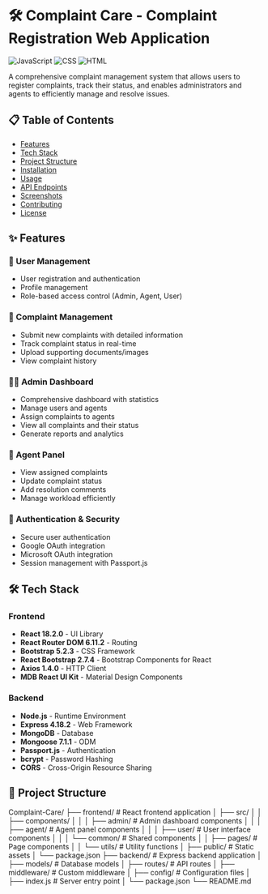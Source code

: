 # 🛠️ Complaint Care - Complaint Registration Web Application

![JavaScript](https://img.shields.io/badge/JavaScript-87%25-yellow?style=flat-square&logo=javascript)
![CSS](https://img.shields.io/badge/CSS-12.7%25-blue?style=flat-square&logo=css3)
![HTML](https://img.shields.io/badge/HTML-0.3%25-orange?style=flat-square&logo=html5)

A comprehensive complaint management system that allows users to register complaints, track their status, and enables administrators and agents to efficiently manage and resolve issues.

## 📋 Table of Contents

- [Features](#features)
- [Tech Stack](#tech-stack)
- [Project Structure](#project-structure)
- [Installation](#installation)
- [Usage](#usage)
- [API Endpoints](#api-endpoints)
- [Screenshots](#screenshots)
- [Contributing](#contributing)
- [License](#license)

## ✨ Features

### 👥 User Management
- User registration and authentication
- Profile management
- Role-based access control (Admin, Agent, User)

### 📝 Complaint Management
- Submit new complaints with detailed information
- Track complaint status in real-time
- Upload supporting documents/images
- View complaint history

### 👨‍💼 Admin Dashboard
- Comprehensive dashboard with statistics
- Manage users and agents
- Assign complaints to agents
- View all complaints and their status
- Generate reports and analytics

### 🔧 Agent Panel
- View assigned complaints
- Update complaint status
- Add resolution comments
- Manage workload efficiently

### 🔐 Authentication & Security
- Secure user authentication
- Google OAuth integration
- Microsoft OAuth integration
- Session management with Passport.js

## 🛠️ Tech Stack

### Frontend
- **React 18.2.0** - UI Library
- **React Router DOM 6.11.2** - Routing
- **Bootstrap 5.2.3** - CSS Framework
- **React Bootstrap 2.7.4** - Bootstrap Components for React
- **Axios 1.4.0** - HTTP Client
- **MDB React UI Kit** - Material Design Components

### Backend
- **Node.js** - Runtime Environment
- **Express 4.18.2** - Web Framework
- **MongoDB** - Database
- **Mongoose 7.1.1** - ODM
- **Passport.js** - Authentication
- **bcrypt** - Password Hashing
- **CORS** - Cross-Origin Resource Sharing

## 📁 Project Structure
Complaint-Care/ ├── frontend/ # React frontend application │ ├── src/ │ │ ├── components/ │ │ │ ├── admin/ # Admin dashboard components │ │ │ ├── agent/ # Agent panel components │ │ │ ├── user/ # User interface components │ │ │ └── common/ # Shared components │ │ ├── pages/ # Page components │ │ └── utils/ # Utility functions │ ├── public/ # Static assets │ └── package.json ├── backend/ # Express backend application │ ├── models/ # Database models │ ├── routes/ # API routes │ ├── middleware/ # Custom middleware │ ├── config/ # Configuration files │ ├── index.js # Server entry point │ └── package.json └── README.md
